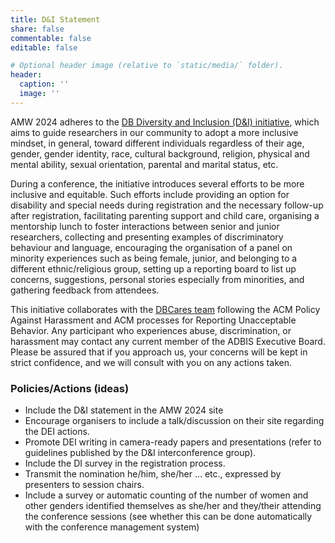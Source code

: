 ```yaml
---
title: D&I Statement
share: false
commentable: false
editable: false

# Optional header image (relative to `static/media/` folder).
header:
  caption: ''
  image: ''
---
```


AMW 2024 adheres to the [DB Diversity and Inclusion (D&I) initiative](https://dbdni.github.io/), which aims to guide researchers in our community to adopt a more inclusive mindset, in general, toward different individuals regardless of their age, gender, gender identity, race, cultural background, religion, physical and mental ability, sexual orientation, parental and marital status, etc. 

During a conference, the initiative introduces several efforts to be more inclusive and equitable. Such efforts include providing an option for disability and special needs during registration and the necessary follow-up after registration, facilitating parenting support and child care, organising a mentorship lunch to foster interactions between senior and junior researchers, collecting and presenting examples of discriminatory behaviour and language, encouraging the organisation of a panel on minority experiences such as being female, junior, and belonging to a different ethnic/religious group, setting up a reporting board to list up concerns, suggestions, personal stories especially from minorities, and gathering feedback from attendees. 

This initiative collaborates with the [DBCares team](https://dbdni.github.io/) following the ACM Policy Against Harassment and ACM processes for Reporting Unacceptable Behavior. Any participant who experiences abuse, discrimination, or harassment may contact any current member of the ADBIS Executive Board. Please be assured that if you approach us, your concerns will be kept in strict confidence, and we will consult with you on any actions taken.

### Policies/Actions (ideas)

-	Include the D&I statement in the AMW 2024 site
-	Encourage organisers to include a talk/discussion on their site regarding the DEI actions.
-	Promote DEI writing in camera-ready papers and presentations (refer to guidelines published by the D&I interconference group).
-	Include the DI survey in the registration process.
-	Transmit the nomination he/him, she/her … etc., expressed by presenters to session chairs.
-	Include a survey or automatic counting of the number of women and other genders identified themselves as she/her and they/their attending the conference sessions (see whether this can be done automatically with the conference management system)

<!--
<a class="twitter-timeline" href="https://twitter.com/amw2024news?ref_src=twsrc%5Etfw">Tweets by amw2024news</a> <script async src="https://platform.twitter.com/widgets.js" charset="utf-8"></script>
-->